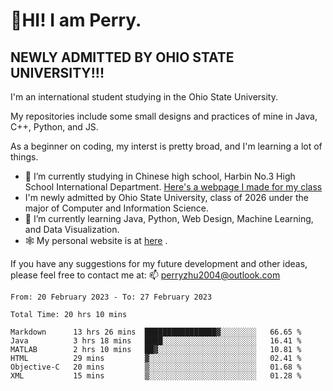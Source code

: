 # 🌄HI! I am Perry. <br> #
## NEWLY ADMITTED BY OHIO STATE UNIVERSITY!!! ##  
I'm an international student studying in the Ohio State University. <br>

My repositories include some small designs and practices of mine in Java, C++, Python, and JS. <br>

As a beginner on coding, my interst is pretty broad, and I'm learning a lot of things. <br>
- 🔭 I’m currently studying in Chinese high school, Harbin No.3 High School International Department. [Here's a webpage I made for my class](https://perry2004.github.io/weirdos/)
- I'm newly admitted by Ohio State University, class of 2026 under the major of Computer and Information Science. 
- 🌱 I’m currently learning Java, Python, Web Design, Machine Learning, and Data Visualization. 
- 🕸️ My personal website is at <a href="https://zhu-yp.cn">here</a> .  

If you have any suggestions for my future development and other ideas, please feel free to contact me at: 📫 [perryzhu2004@outlook.com](mailto:perryzhu2004@outlook.com)

<!--START_SECTION:waka-->

```text
From: 20 February 2023 - To: 27 February 2023

Total Time: 20 hrs 10 mins

Markdown      13 hrs 26 mins  ████████████████▓░░░░░░░░   66.65 %
Java          3 hrs 18 mins   ████░░░░░░░░░░░░░░░░░░░░░   16.41 %
MATLAB        2 hrs 10 mins   ██▓░░░░░░░░░░░░░░░░░░░░░░   10.81 %
HTML          29 mins         ▓░░░░░░░░░░░░░░░░░░░░░░░░   02.41 %
Objective-C   20 mins         ▒░░░░░░░░░░░░░░░░░░░░░░░░   01.68 %
XML           15 mins         ▒░░░░░░░░░░░░░░░░░░░░░░░░   01.28 %
```

<!--END_SECTION:waka-->